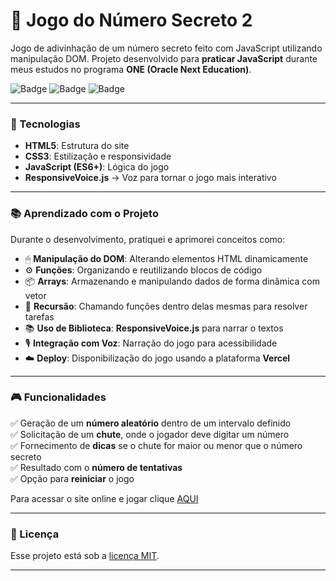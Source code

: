 # 🎯 Jogo do Número Secreto 2

Jogo de adivinhação de um número secreto feito com JavaScript utilizando manipulação DOM.
Projeto desenvolvido para **praticar JavaScript** durante meus estudos no programa **ONE (Oracle Next Education)**.

![Badge](https://img.shields.io/badge/JavaScript-ES6+-yellow?style=for-the-badge)
![Badge](https://img.shields.io/badge/Status-Concluído-brightgreen?style=for-the-badge)
![Badge](https://img.shields.io/badge/Licença-MIT-blue?style=for-the-badge)

---

### 🚀 Tecnologias

- **HTML5**: Estrutura do site
- **CSS3**: Estilização e responsividade
- **JavaScript (ES6+)**: Lógica do jogo  
- **ResponsiveVoice.js** → Voz para tornar o jogo mais interativo  

---

### 📚 Aprendizado com o Projeto

Durante o desenvolvimento, pratiquei e aprimorei conceitos como:

- 🖱 **Manipulação do DOM**: Alterando elementos HTML dinamicamente  
- ⚙ **Funções**: Organizando e reutilizando blocos de código  
- 📦 **Arrays**: Armazenando e manipulando dados de forma dinâmica com vetor  
- 🔁 **Recursão**: Chamando funções dentro delas mesmas para resolver tarefas  
- 📚 **Uso de Biblioteca**: **ResponsiveVoice.js** para narrar o textos  
- 🎙 **Integração com Voz**: Narração do jogo para acessibilidade  
- ☁️ **Deploy**: Disponibilização do jogo usando a plataforma **Vercel**

---

### 🎮 Funcionalidades

✅ Geração de um **número aleatório** dentro de um intervalo definido  
✅ Solicitação de um **chute**, onde o jogador deve digitar um número  
✅ Fornecimento de **dicas** se o chute for maior ou menor que o número secreto  
✅ Resultado com o **número de tentativas**  
✅ Opção para **reiniciar** o jogo  

Para acessar o site online e jogar clique [AQUI](https://jogo-numero-secreto-ashen-mu.vercel.app/)

---

### 📝 Licença

Esse projeto está sob a [licença MIT](https://github.com/andremelchior/Jogo-Numero-Secreto?tab=MIT-1-ov-file#readme).

---
